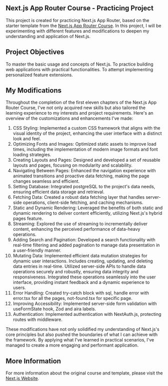 ## Next.js App Router Course - Practicing Project

This project is created for practicing Next.js App Router, based on the starter template from the [Next.js App Router Course](https://nextjs.org/learn).
In this project, I will be experimenting with different features and modifications to deepen my understanding and application of Next.js.

## Project Objectives

To master the basic usage and concepts of Next.js.
To practice building web applications with practical functionalities.
To attempt implementing personalized feature extensions.

## My Modifications

Throughout the completion of the first eleven chapters of the Next.js App Router Course, I've not only acquired new skills but also tailored the learning experience to my interests and project requirements. Here's an overview of the customizations and enhancements I've made:

1. CSS Styling: Implemented a custom CSS framework that aligns with the visual identity of the project, enhancing the user interface with a distinct look and feel.
2. Optimizing Fonts and Images: Optimized static assets to improve load times, including the implementation of modern image formats and font loading strategies.
3. Creating Layouts and Pages: Designed and developed a set of reusable layouts and pages, focusing on modularity and scalability.
4. Navigating Between Pages: Enhanced the navigation experience with animated transitions and proactive data fetching, making the page changes seamless and efficient.
5. Setting Database: Integrated postgreSQL to the project's data needs, ensuring efficient data storage and retrieval.
6. Fetching Data: Created a robust data fetching layer that handles server-side operations, client-side fetching, and caching mechanisms.
7. Static and Dynamic Rendering: Leveraged the benefits of both static and dynamic rendering to deliver content efficiently, utilizing Next.js's hybrid pages feature.
8. Streaming: Explored the use of streaming to incrementally deliver content, enhancing the perceived performance of data-heavy operations.
9. Adding Search and Pagination: Developed a search functionality with real-time filtering and added pagination to manage data presentation in a user-friendly manner.
10. Mutating Data: Implemented efficient data mutation strategies for dynamic user interactions. Includes creating, updating, and deleting data entries in real-time. Utilized server-side APIs to handle data operations securely and robustly, ensuring data integrity and responsiveness. Integrated these operations seamlessly into the user interface, providing instant feedback and a dynamic experience to users.
11. Error Handling: Created try-catch block with sql, handle error with error.tsx for all the pages, not-found.tsx for specific page.
12. Improving Accessibility: Implemented server-side form validation with useFormState hook, Zod and aira labels.
13. Authentication: Implemented authentication with NextAuth.js, protecting routes with middleware.

These modifications have not only solidified my understanding of Next.js's core principles but also pushed the boundaries of what I can achieve with the framework. By applying what I've learned in practical scenarios, I've managed to create a more engaging and performant application.

## More Information

For more information about the original course and template, please visit the [Next.js Website](https://nextjs.org/).

